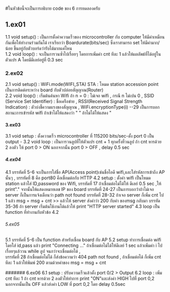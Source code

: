 #ในหัวข้อนี้จะเป็นการอธิบาย code ของ 6 การทดลองครับ
## 1.ex01  
 1.1 void setup() : เป็นการตั้งค่าความเร็วของ microcontroller กับ computer ให้มีค่าเหมือนกันเพื่อให้ทำงานร่วมกันได้ เราเรียกว่า Boardurate(bits/sec) ซึ่งเราสามารถ  set ให้มีค่ามาก/น้อย ขึ้นอยู่กับตัวบอร์ดว่ารับได้มากแค่ไหน  
 1.2 void loop() : จะเป็นการวนซ้ำไปเรื่อยๆ โดยการเพิ่มค่า cnt ทีละ 1 แล้วให้ผลลัพธ์ที่ได้อยู่ในตัวแปร A โดยมีดีเลย์อยู่ที่ 0.3 sec  
### 2.ex02  
 2.1 void setup() : WiFi.mode(WIFI_STA) STA : โหมด station accession point เป็นการติดต่อระหว่าง board กับตัวปล่อยสัญญาณ(Router)  
 2.2 void loop() : เริ่มต้นค้นหา Wifi ถ้า n = 0 : ไม่เจอ wifi , กรณี n ไม่เปน 0 , SSID (Service Set Identifier) : ชื่อเครือข่าย , RSSI(Received Signal Strength Indication) : ตัวบ่งชี้ความแรงของสัญญาณ , WiFi.encryptionType(i) --29 เป็นการบอกสถานะการเข้ารหัส wifi ถ้าเข้าได้ให้แสดงว่า " " ถ้าไม่ได้ให้แสดง "
#### 3.ex03
 3.1 void setup : ตั้งความเร็ว microcontroller ที่ 115200 bits/sec-ตั้ง port 0 เป็น output - 
 3.2 void loop : เป็นการวนลูปที่ให้ตัวแปร cnt + 1 ทุกครั้งที่วนลูป ถ้า cnt หารด้วย 2 ลงตัว ให้ port 0 > ON นอกจากนั้น port 0 > OFF , delay 0.5 sec
 ##### 4.ex04
 4.1 บรรทัดที่ 5-6 จะเป็นการใส่ชื่อ AP(Access point)เช่นชื่อไอดี wifi,และใส่รหัสการเข้าถึง AP นั้นๆ , บรรทัดที่ 8 คือ port80 คือเชื่อมต่อกับ HTTP 
 4.2 setup : ตั้งค่า wifi เป็นโหมด station แล้วใส่ ID,password ของ Wifi, บรรทัดที่ 17 ถ้าเชื่อมต่อไม่ได้ให้ ดีเลย์ 0.5 sec ,ให้ print"." จากนั้นให้แสดงหมายเลข IP ของ board 
             บรรทัดที่ 24-27 เป็นการบอกว้าถ้าไม่เจอ server ก็เป็นการแจ้งเตือนว่า path not found บรรทัดที่ 28-32 ถ้าเจอ server ก็เพิ่ม cnt ไป 1 แล้ว msg = msg + cnt >> แล้วให้ server ส่งคำว่า 200 กับค่า     ของmsg กลับมา บรรทัด 35-36 ถ้า server เริ่มต้นใช้งานได้แล้วให้ print "HTTP server started"
  4.3 loop เป็น function ที่ทำงานกับหัวข้อ 4.2
 ###### 5.ex05
 5.1 บรรทัดที่ 5-6 เป็น function สำหรับเชื่อม board กับ AP
 5.2 setup ทำการเชื่อมต่อ wifi โดยใส่ id,pass แล้ว print "Connecting ..." ถ้าเชื่อมต่อไม่ได้ให้ดีเลย์ 1 sec แล้วเพิ่มค่า i ไปเรื่อยๆแล้ววน while ลูป จนกว่าจะเชื่อมต่อได้ ,  
 บรรทัดที่ 28 ถ้าเชื่อมต่อไม่ได้ ก็ส่งข้อความว่า 404 path not found , ถ้าเชื่อมต่อได้ ก็เพิ่ม cnt ทีละ 1 แล้วให้พิมพ์ 200 ตามด้วยค่าของ msg = msg + cnt
   
  ####### 6.ex06
 6.1 setup : ปรับความเร็วแล้วตั้ง port 0/2 > Output
 6.2 loop : เพิ่ม cnt ทีละ 1 ถ้า cnt หารด้วย 2 ลงตัวให้ทำการ print "ON"และส่งค่า HIGH ไปที่ port 0,2 นอกจากนั้นเป็น OFF แล้วส่งค่า LOW ที่ port 0,2 โดย delay 0.5sec
